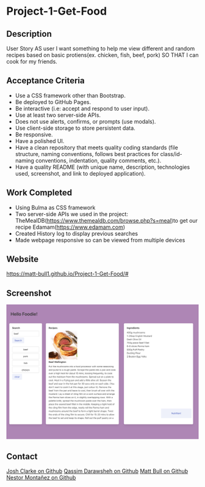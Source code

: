 # Project-1-Get-Food
## Description
User Story
AS user
I want something to help me view different and random recipes based on basic protiens(ex. chicken, fish, beef, pork)
SO THAT I can cook for my friends.
## Acceptance Criteria
* Use a CSS framework other than Bootstrap.
* Be deployed to GitHub Pages.
* Be interactive (i.e: accept and respond to user input).
* Use at least two server-side APIs.
* Does not use alerts, confirms, or prompts (use modals).
* Use client-side storage to store persistent data.
* Be responsive.
* Have a polished UI.
* Have a clean repository that meets quality coding standards (file structure, naming conventions, follows best practices for class/id-naming conventions, indentation, quality comments, etc.).
* Have a quality README (with unique name, description, technologies used, screenshot, and link to deployed application).
## Work Completed
* Using Bulma as CSS framework
* Two server-side APIs we used in the project: TheMealDB(https://www.themealdb.com/browse.php?s=meal)to get our recipe Edamam(https://www.edamam.com)
* Created History log to display previous searches
* Made webpage responsive so can be viewed from multiple devices
## Website
https://matt-bull1.github.io/Project-1-Get-Food/#
## Screenshot
![screenshot](assets/img/screenshot.png)

## Contact
[Josh Clarke on Github](https://github.com/JtnClarke)
[Qassim Darawsheh on Github](https://github.com/marchinthedark)
[Matt Bull on Github](https://github.com/Matt-Bull1)
[Nestor Montañez on Github](https://github.com/Nuno0123)
